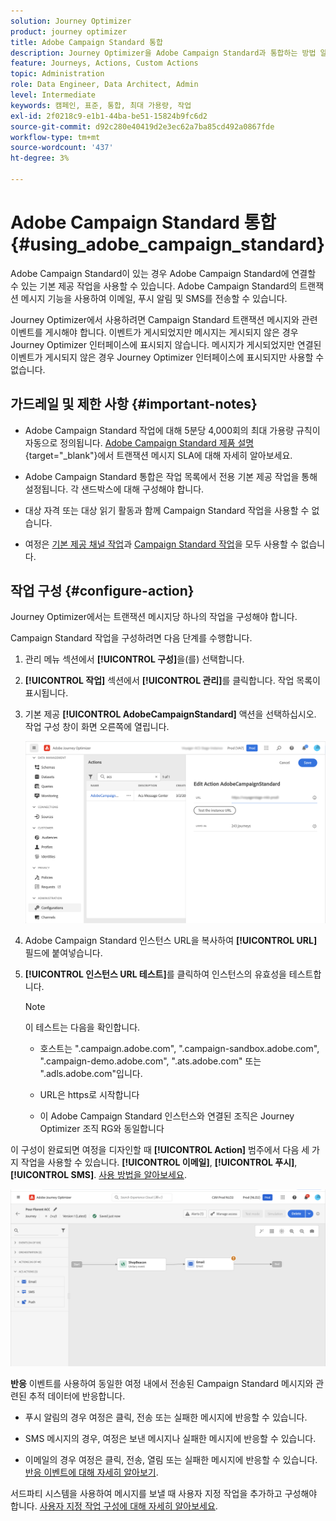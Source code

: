 ```yaml
---
solution: Journey Optimizer
product: journey optimizer
title: Adobe Campaign Standard 통합
description: Journey Optimizer을 Adobe Campaign Standard과 통합하는 방법 알아보기
feature: Journeys, Actions, Custom Actions
topic: Administration
role: Data Engineer, Data Architect, Admin
level: Intermediate
keywords: 캠페인, 표준, 통합, 최대 가용량, 작업
exl-id: 2f0218c9-e1b1-44ba-be51-15824b9fc6d2
source-git-commit: d92c280e40419d2e3ec62a7ba85cd492a0867fde
workflow-type: tm+mt
source-wordcount: '437'
ht-degree: 3%

---
```


# Adobe Campaign Standard 통합 {#using_adobe_campaign_standard}

Adobe Campaign Standard이 있는 경우 Adobe Campaign Standard에 연결할 수 있는 기본 제공 작업을 사용할 수 있습니다. Adobe Campaign Standard의 트랜잭션 메시지 기능을 사용하여 이메일, 푸시 알림 및 SMS를 전송할 수 있습니다.

Journey Optimizer에서 사용하려면 Campaign Standard 트랜잭션 메시지와 관련 이벤트를 게시해야 합니다. 이벤트가 게시되었지만 메시지는 게시되지 않은 경우 Journey Optimizer 인터페이스에 표시되지 않습니다. 메시지가 게시되었지만 연결된 이벤트가 게시되지 않은 경우 Journey Optimizer 인터페이스에 표시되지만 사용할 수 없습니다.

## 가드레일 및 제한 사항 {#important-notes}

* Adobe Campaign Standard 작업에 대해 5분당 4,000회의 최대 가용량 규칙이 자동으로 정의됩니다. [Adobe Campaign Standard 제품 설명](https://helpx.adobe.com/kr/legal/product-descriptions/campaign-standard.html){target="_blank"}에서 트랜잭션 메시지 SLA에 대해 자세히 알아보세요.

* Adobe Campaign Standard 통합은 작업 목록에서 전용 기본 제공 작업을 통해 설정됩니다. 각 샌드박스에 대해 구성해야 합니다.

* 대상 자격 또는 대상 읽기 활동과 함께 Campaign Standard 작업을 사용할 수 없습니다.

* 여정은 [기본 제공 채널 작업](../building-journeys/journeys-message.md)과 [Campaign Standard 작업](../building-journeys/using-adobe-campaign-standard.md)을 모두 사용할 수 없습니다.

## 작업 구성 {#configure-action}

Journey Optimizer에서는 트랜잭션 메시지당 하나의 작업을 구성해야 합니다.

Campaign Standard 작업을 구성하려면 다음 단계를 수행합니다.

1. 관리 메뉴 섹션에서 **[!UICONTROL 구성]**&#x200B;을(를) 선택합니다.

1. **[!UICONTROL 작업]** 섹션에서 **[!UICONTROL 관리]**&#x200B;를 클릭합니다. 작업 목록이 표시됩니다.

1. 기본 제공 **[!UICONTROL AdobeCampaignStandard]** 액션을 선택하십시오. 작업 구성 창이 화면 오른쪽에 열립니다.

   ![](assets/actioncampaign.png)

1. Adobe Campaign Standard 인스턴스 URL을 복사하여 **[!UICONTROL URL]** 필드에 붙여넣습니다.

1. **[!UICONTROL 인스턴스 URL 테스트]**&#x200B;를 클릭하여 인스턴스의 유효성을 테스트합니다.

   >[!NOTE]
   >
   >이 테스트는 다음을 확인합니다.
   >
   >* 호스트는 &quot;.campaign.adobe.com&quot;, &quot;.campaign-sandbox.adobe.com&quot;, &quot;.campaign-demo.adobe.com&quot;, &quot;.ats.adobe.com&quot; 또는 &quot;.adls.adobe.com&quot;입니다.
   >
   >* URL은 https로 시작합니다
   >
   >* 이 Adobe Campaign Standard 인스턴스와 연결된 조직은 Journey Optimizer 조직 RG와 동일합니다

이 구성이 완료되면 여정을 디자인할 때 **[!UICONTROL Action]** 범주에서 다음 세 가지 작업을 사용할 수 있습니다. **[!UICONTROL 이메일]**, **[!UICONTROL 푸시]**, **[!UICONTROL SMS]**. [사용 방법을 알아보세요](../building-journeys/using-adobe-campaign-standard.md).

![](assets/journey58.png)

**반응** 이벤트를 사용하여 동일한 여정 내에서 전송된 Campaign Standard 메시지와 관련된 추적 데이터에 반응합니다.

* 푸시 알림의 경우 여정은 클릭, 전송 또는 실패한 메시지에 반응할 수 있습니다.

* SMS 메시지의 경우, 여정은 보낸 메시지나 실패한 메시지에 반응할 수 있습니다.

* 이메일의 경우 여정은 클릭, 전송, 열림 또는 실패한 메시지에 반응할 수 있습니다. [반응 이벤트에 대해 자세히 알아보기](../building-journeys/reaction-events.md).

서드파티 시스템을 사용하여 메시지를 보낼 때 사용자 지정 작업을 추가하고 구성해야 합니다. [사용자 지정 작업 구성에 대해 자세히 알아보세요](../action/about-custom-action-configuration.md).
